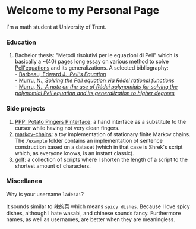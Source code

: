 # Welcome to my Personal Page   

I'm a math student at University of Trent. 

### Education 

1. Bachelor thesis: "Metodi risolutivi per le equazioni di Pell" which is basically a
    ~\(40\) pages long essay on various method to solve [Pell'equations](https://en.wikipedia.org/wiki/Pell%27s_equation) and its generalizations. 
    A selected bibliography:         
        - [Barbeau, Edward J., _Pell's Equation_](https://www.springer.com/gp/book/9780387955292)      
        - [Murru, N., _Solving the Pell equation via Rédei rational functions_](https://arxiv.org/abs/1103.3762)         
        - [Murru, N., _A note on the use of Rédei polynomials for solving the polynomial Pell equation and its generalization to higher degrees_](https://arxiv.org/abs/1911.01837)    

### Side projects 

1. [PPP: Potato Pingers Pinterface](): a hand interface as a substitute to the cursor 
    while having not very clean fingers.        
2. [markov-chains](https://github.com/ladezai/markov-model): a toy implementation of 
    stationary finite Markov chains. 
    The `/example` folder contains an implementation of sentence construction based 
    on a dataset (which in that case is Shrek's script which, as everyone knows, 
    is an instant classic).         
3. [golf](https://github.com/ladezai/golf): a collection of scripts where I shorten the 
    length of a script to the shortest amount of characters.        

### Miscellanea

Why is your username `ladezai`?     

It sounds similar to 辣的菜 which means `spicy dishes`.
Because I love spicy dishes, although I hate wasabi, 
and chinese sounds fancy. Furthermore names, as well as usernames, 
are better when they are meaningless.  
